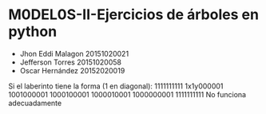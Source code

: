 # M0DEL0S-II-Ejercicios de árboles en python

- Jhon Eddi Malagon 20151020021 
- Jefferson Torres 20151020058 
- Oscar Hernández 20152020019

Si el laberinto tiene la forma (1 en diagonal):
1111111111
1x1y000001
1001000001
1000100001
1000010001
1000000001
1111111111
No funciona adecuadamente
